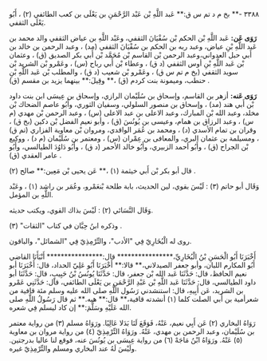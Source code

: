 ٣٣٨٨ -** بخ م د تم س ق:** عَبد اللَّهِ بْن عَبْد الرَّحْمَنِ بن يَعْلَى بن كعب الطائفي (٢) ، أَبُو يَعْلَى الثقفي.

**رَوَى عَن:** عَبد اللَّهِ بْن الحكم بْن سُفْيَانَ الثقفي، وعَبْد اللَّهِ بن عياض الثقفي والد محمد بن عَبد اللَّهِ بْنِ عياض، وعبد ربه بن الحكم بن سُفْيَانَ الثقفي (مد) ، وعبد الرحمن بن خالد بن أَبي حبل العدواني،وعبد الرحمن بْن القاسم بْن مُحَمَّد بْن أَبي بكر الصديق (ق) ، وعثمان بْن عَبد اللَّهِ بْنِ أوس الثقفي (د ق) ، وعطاء بْن أَبي رباح (س) ، وعَمْرو بْن الشريد بْن سويد الثقفي (بخ م تم س ق) ، وعَمْرو بْن شعيب (د ق) ، والمطلب بْن عَبد اللَّهِ بْنِ حنطب، وميمونة بنت كردم (ق) ،** وقِيلَ:** بينهما يزيد بن مقسم (ق) .

**رَوَى عَنه:** أزهر بن القاسم، وإسحاق بن سُلَيْمان الرازي، وإسحاق بن عِيسَى ابن بنت داود بْن أَبي هند (مد) ، وإسحاق بن منصور السلولي، وسفيان الثوري، وأَبُو عاصم الضحاك بْن مخلد، وعبد الله بْن المبارك، وعبد الاعلى بن عبد الاعلى (س) ، وعبد الرحمن بْن مهدي (م س) ، وعبد الرزاق بن همام، وعيسى بن يُونُسَ (ق) ، وأبو نعيم الفضل بْن دكين (بخ ق) ، وقران بن تمام الأسدي (د) ، ومحمد بن عُمَر الواقدي، ومروان بْن معاوية الفزاري (تم ق) ، ومسيلمة بن عثمان البري، والمعافى بن عِمْران (س) ، ومعتمر بن سُلَيْمان (م د) ، ووكيع بْن الجراح (ق) ، وأَبُو أحمد الزبيري، وأَبُو خالد الأحمر (د ق) ، وأَبُو دَاوُدَ الطيالسي، وأَبُو عامر العقدي (ق) .

قال أبو بكر بْن أَبي خيثمة (١) ،** عَن يحيى بْن مَعِين:** صالح (٢) .

وَقَال أبو حاتم (٣) : لَيْسَ بقوي، لين الحديث، بابة طلحة بْنعَمْرو، وعُمَر بن راشد (١) ، وعَبْد اللَّهِ بن المؤمل.

وَقَال النَّسَائي (٢) : لَيْسَ بذاك القوي، ويكتب حديثه.

وذكره ابنُ حِبَّان في كتاب "الثقات" (٣) .

روى له الْبُخَارِيّ فِي "الأدب"، والتِّرْمِذِيّ فِي "الشمائل"، والباقون.

أَخْبَرَنَا أَبُو الْحَسَنِ بْنُ الْبُخَارِيِّ،**************** قال:**************** أَنْبَأَنَا القاضي أَبُو المكارم اللبان، وأبو جعفر الصيدلاني،** قالا:** أَخْبَرَنَا أَبُو عَلِيّ الحداد، قال: أَخْبَرَنَا أبو نعيم الحافظ، قال: حَدَّثَنَا عَبد الله بْن جعفر، قال: حَدَّثَنَا يُونُسُ بْنُ حَبِيبٍ، قال: حَدَّثَنَا أبو داود الطيالسي، قال: حَدَّثَنَا عَبد اللَّهِ بْن عَبْدِ الرَّحْمَنِ بن يَعْلَى الطائفي، قال: حَدَّثَنِي عَمْرو بن الشريد، عَن أَبِيهِ، قال: استنشدني رَسُول اللَّهِ صلى الله عليه وسلم مئة قافية من شعرأمية بن أَبي الصلت كلما (١) أنشدته قافية،** قال:** هيه.** ثم قال رَسُولُ اللَّهِ صلى الله عَلَيْهِ وسَلَّمَ:** إن كاد ليسلم فِي شعره.

رَوَاهُ البخاري (٢) عَن أَبِي نعيم، عَنْهُ، فَوَقَعَ لَنَا بَدَلا عَالِيًا. ورَوَاهُ مسلم (٣) من رواية معتمر بن سُلَيْمان، وعبد الرحمن بن مهدي، عَنْهُ. ورَوَاهُ التِّرْمِذِيّ (٤) من رواية مروان بن معاوية (٥) عَنْهُ. ورَوَاهُ ابْنُ مَاجَهْ (٦) من رواية عِيسَى بن يُونُسَ عنه، فوقع لنا عاليا بدرجتين. ولَيْسَ لَهُ عند البخاري ومسلم والتِّرْمِذِيّ غيره.